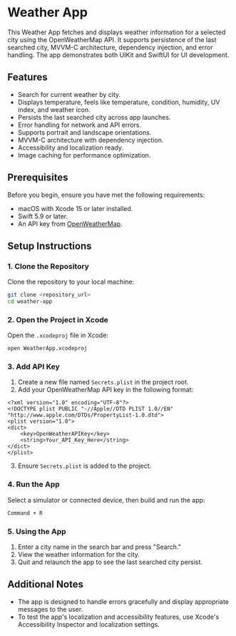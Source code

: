 # Weather App

This Weather App fetches and displays weather information for a selected city using the OpenWeatherMap API. It supports persistence of the last searched city, MVVM-C architecture, dependency injection, and error handling. The app demonstrates both UIKit and SwiftUI for UI development.

## Features
- Search for current weather by city.
- Displays temperature, feels like temperature, condition, humidity, UV index, and weather icon.
- Persists the last searched city across app launches.
- Error handling for network and API errors.
- Supports portrait and landscape orientations.
- MVVM-C architecture with dependency injection.
- Accessibility and localization ready.
- Image caching for performance optimization.

## Prerequisites
Before you begin, ensure you have met the following requirements:
- macOS with Xcode 15 or later installed.
- Swift 5.9 or later.
- An API key from [OpenWeatherMap](https://openweathermap.org/api).

## Setup Instructions

### 1. Clone the Repository
Clone the repository to your local machine:
```bash
git clone <repository_url>
cd weather-app
```

### 2. Open the Project in Xcode
Open the `.xcodeproj` file in Xcode:
```bash
open WeatherApp.xcodeproj
```

### 3. Add API Key
1. Create a new file named `Secrets.plist` in the project root.
2. Add your OpenWeatherMap API key in the following format:
```plist
<?xml version="1.0" encoding="UTF-8"?>
<!DOCTYPE plist PUBLIC "-//Apple//DTD PLIST 1.0//EN" "http://www.apple.com/DTDs/PropertyList-1.0.dtd">
<plist version="1.0">
<dict>
    <key>OpenWeatherAPIKey</key>
    <string>Your_API_Key_Here</string>
</dict>
</plist>
```
3. Ensure `Secrets.plist` is added to the project.

### 4. Run the App
Select a simulator or connected device, then build and run the app:
```bash
Command + R
```

### 5. Using the App
1. Enter a city name in the search bar and press "Search."
2. View the weather information for the city.
3. Quit and relaunch the app to see the last searched city persist.

## Additional Notes
- The app is designed to handle errors gracefully and display appropriate messages to the user.
- To test the app's localization and accessibility features, use Xcode's Accessibility Inspector and localization settings.
